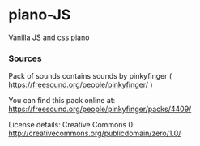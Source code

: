 # piano-JS
Vanilla JS and css piano



### Sources

Pack of sounds contains sounds by pinkyfinger ( https://freesound.org/people/pinkyfinger/ )

You can find this pack online at: https://freesound.org/people/pinkyfinger/packs/4409/

License details: Creative Commons 0: http://creativecommons.org/publicdomain/zero/1.0/
